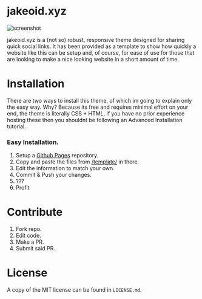 # jakeoid.xyz

![screenshot](https://owo.whats-th.is/d25fe7.png)

jakeoid.xyz is a (not so) robust, responsive theme designed for sharing quick social links. It has been provided as a template to show how quickly a website like this can be setup and, of course, for ease of use for those that are looking to make a nice looking website in a short amount of time.

# Installation

There are two ways to install this theme, of which im going to explain only the easy way. Why? Because its free and requires minimal effort on your end, the theme is literally CSS + HTML, if you have no prior experience hosting these then you shouldnt be following an Advanced Installation tutorial.

### Easy Installation.

1. Setup a [Github Pages]() repository.
2. Copy and paste the files from [/template/]() in there.
3. Edit the information to match your own.
4. Commit & Push your changes.
5. ???
6. Profit

# Contribute

1. Fork repo.
2. Edit code.
3. Make a PR.
4. Submit said PR.

# License

A copy of the MIT license can be found in `LICENSE.md`.